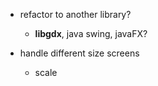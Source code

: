 * refactor to another library? 
    * __libgdx__, java swing, javaFX?

* handle different size screens
    * scale 